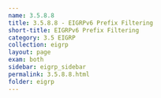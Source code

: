 ```yaml
---
name: 3.5.8.8
title: 3.5.8.8 - EIGRPv6 Prefix Filtering
short-title: EIGRPv6 Prefix Filtering
category: 3.5 EIGRP
collection: eigrp
layout: page
exam: both
sidebar: eigrp_sidebar
permalink: 3.5.8.8.html
folder: eigrp
---
```

